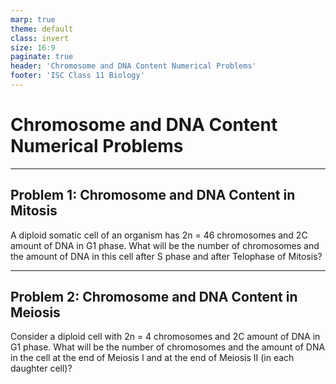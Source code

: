 ```yaml
---
marp: true
theme: default
class: invert
size: 16:9
paginate: true
header: 'Chromosome and DNA Content Numerical Problems'
footer: 'ISC Class 11 Biology'
---
```


# Chromosome and DNA Content Numerical Problems

---

## Problem 1: Chromosome and DNA Content in Mitosis

A diploid somatic cell of an organism has 2n = 46 chromosomes and 2C amount of DNA in G1 phase. What will be the number of chromosomes and the amount of DNA in this cell after S phase and after Telophase of Mitosis?

---

## Problem 2: Chromosome and DNA Content in Meiosis

Consider a diploid cell with 2n = 4 chromosomes and 2C amount of DNA in G1 phase. What will be the number of chromosomes and the amount of DNA in the cell at the end of Meiosis I and at the end of Meiosis II (in each daughter cell)?
